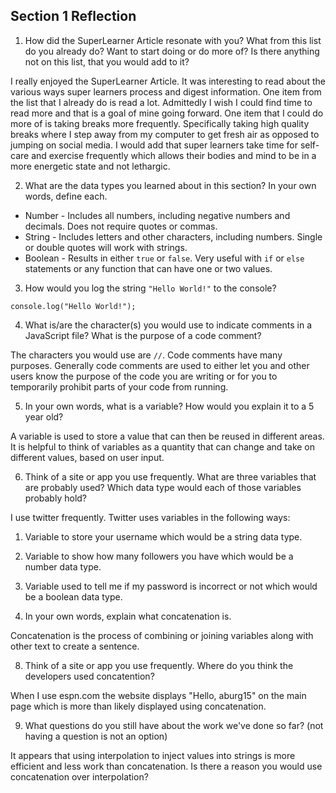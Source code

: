 ## Section 1 Reflection

1. How did the SuperLearner Article resonate with you? What from this list do you already do? Want to start doing or do more of? Is there anything not on this list, that you would add to it?

I really enjoyed the SuperLearner Article.  It was interesting to read about the various ways super learners process and digest information.  One item from the list that I already do is read a lot.  Admittedly I wish I could find time to read more and that is a goal of mine going forward.  One item that I could do more of is taking breaks more frequently.  Specifically taking high quality breaks where I step away from my computer to get fresh air as opposed to jumping on social media.  I would add that super learners take time for self-care and exercise frequently which allows their bodies and mind to be in a more energetic state and not lethargic.

2. What are the data types you learned about in this section? In your own words, define each.

* Number - Includes all numbers, including negative numbers and decimals.  Does not require quotes or commas.
* String - Includes letters and other characters, including numbers.  Single or double quotes will work with strings.
* Boolean - Results in either `true` or `false`.  Very useful with `if` or `else` statements or any function that can have one or two values.

3. How would you log the string `"Hello World!"` to the console?

```
console.log("Hello World!");
```

4. What is/are the character(s) you would use to indicate comments in a JavaScript file? What is the purpose of a code comment?

The characters you would use are `//`.  Code comments have many purposes.  Generally code comments are used to either let you and other users
know the purpose of the code you are writing or for you to temporarily prohibit parts of your code from running.

5. In your own words, what is a variable? How would you explain it to a 5 year old?

A variable is used to store a value that can then be reused in different areas.  It is helpful to think of variables as a quantity that can change and take on different values, based on user input.

6. Think of a site or app you use frequently. What are three variables that are probably used? Which data type would each of those variables probably hold?

I use twitter frequently.  Twitter uses variables in the following ways:
1. Variable to store your username which would be a string data type.
2. Variable to show how many followers you have which would be a number data type.
3. Variable used to tell me if my password is incorrect or not which would be a boolean data type.

7. In your own words, explain what concatenation is.

Concatenation is the process of combining or joining variables along with other text to create a sentence.  

8. Think of a site or app you use frequently. Where do you think the developers used concatention?

When I use espn.com the website displays "Hello, aburg15" on the main page which is more than likely displayed using concatenation.

9. What questions do you still have about the work we've done so far? (not having a question is not an option)

It appears that using interpolation to inject values into strings is more efficient and less work than concatenation.  Is there a reason
you would use concatenation over interpolation?
